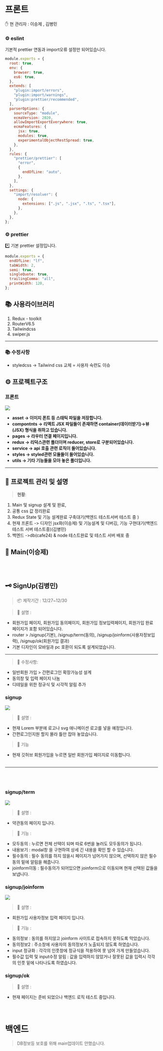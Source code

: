 # 프론트

<aside>
✋ 현 관리자 : 이승제 , 김병민

</aside>

### ⚙️ eslint

<aside>
 기본적 prettier 연동과 import오류 설정만 되어있습니다.

</aside>

```jsx
module.exports = {
  root: true,
  env: {
    browser: true,
    es6: true,
  },
  extends: [
    "plugin:import/errors",
    "plugin:import/warnings",
    "plugin:prettier/recommended",
  ],
  parserOptions: {
    sourceType: "module",
    ecmaVersion: 2020,
    allowImportExportEverywhere: true,
    ecmaFeatures: {
      jsx: true,
      modules: true,
      experimentalObjectRestSpread: true,
    },
  },
  rules: {
    "prettier/prettier": [
      "error",
      {
        endOfLine: "auto",
      },
    ],
  },
  settings: {
    "import/resolver": {
      node: {
        extensions: [".js", ".jsx", ".ts", ".tsx"],
      },
    },
  },
};
```

### ⚙️ prettier

<aside>
*️⃣ 기본 prettier 설정입니다.

</aside>

```jsx
module.exports = {
  endOfLine: "lf",
  tabWidth: 2,
  semi: true,
  singleQuote: true,
  trailingComma: "all",
  printWidth: 120,
};
```

## 📚 사용라이브러리

1. Redux - toolkit
2. RouterV6.5
3. Tailwindcss
4. swiper.js

---

### 📚 수정사항

- styledcss -> Tailwind css 교체 = 사용자 숙련도 이슈

## ⚙️ 프로젝트구조

### 프론트

![](./reaemeAssets/%ED%94%84%EB%A1%9C%EC%A0%9D%ED%8A%B8%EA%B5%AC%EC%A1%B0.png)

- **asset → 이미지 폰트 등 스태틱 파일을 저장합니다.**
- **compontnts → 리액트 JSX 파일들이 존재하면 container(데이터받기)→뷰(JSX) 형식을 취하고 있습니다.**
- **pages → 라우터 연결 페이지입니다.**
- **redux → 리덕스관련 폴더이며 reducer, store로 구분되어있습니다.**
- **service → api 호출 관련 로직이 들어있습니다.**
- **styles → styled관련 모듈들이 들어있습니다.**
- **utils → 기타 기능들을 모아 놓은 폴더입니다.**

---

## 📰 프로젝트 관리 및 설명

> **현황**:

1.  Main 및 signup 설계 및 완료,
2.  공통 css 값 정리완료
3.  Redux State 및 기능 설계완료 구축대기(백엔드 테스트서버 테스트 중 )
4.  현재 프론트 -> 디자인 jsx화(이승제) 및 기능설계 및 디버깅, 기능 구현대기(백엔드 테스트 서버 테스트중)(김병민)
5.  백엔드 ->db(cafe24) & node 테스트완료 및 테스트 서버 배포 중
    <br>

## **💎 Main(이승제)**

<br><br>

## **🗝️ SignUp(김병민)**

> 📦 제작기간 : 12/27~12/30

> 📜 설명 :

- 회원가입 페이지, 회원가입 동의페이지, 회원가입 정보입력페이지, 회원가입 완료 페이지가 포함 되어있습니다.
- router > /signup(기본), /signup/term(동의), /signup/joinform(사용자정보입력), /signup/ok(회원가입 결과)
- 기본 디자인이 모바일과 pc 호환이 되도록 설계되었습니다.

---

> 📜 수정사항:

- 일반회원 가입 > 간편로그인 확장가능성 설계
- 동의창 및 입력 페이지 나눔
- 디테일을 위한 정규식 및 시각적 알림 추가

### signup

![](./reaemeAssets/signup%ED%8E%98%EC%9D%B4%EC%A7%80.png)

> 📜 설명 :

- 현재 Lorem 부분에 로고나 svg 애니메이션 로고를 넣을 예정입니다.
- 간편로그인지원 할지 몰라 틀만 잡아 놓았습니다.

> 📜 기능

- 현재 깃허브 회원가입을 누르면 일반 회원가입 페이지로 이동합니다.
  <br>
  <br>

---

<br>
<br>

### signup/term

![](./reaemeAssets/term%ED%8E%98%EC%9D%B4%EC%A7%80.png)

> 📜 설명 :

- 약관동의 페이지 입니다.

> 📜 기능 :

- 모두동의 : 누르면 전체 선택이 되며 따로 6번을 눌러도 모두동의가 됩니다.
- 내용보기 : modal창 을 구현하여 상세 긴 내용을 확인 할 수 있습니다.
- 필수동의 : 필수 동의를 하지 않을시 페이지가 넘어가지 않으며, 선택하지 않은 필수 동의 밑에 알림을 해줍니다.
- joinform이동 : 필수동의가 되어있으면 joinform으로 이동되며 현재 선택된 값들을 보냅니다.

### signup/joinform

![](./reaemeAssets/joinform%ED%8E%98%EC%9D%B4%EC%A7%80.png)

> 📜 설명 :

- 회원가입 사용자정보 입력 페이지 입니다.

> 📜 기능 :

- 동의정보 : 동의를 하지않고 joinform 사이트로 접속하지 못하도록 막았습니다.
- 동의정보2 : 주소창에 사용자의 동의정보가 노출되지 않도록 하였습니다.
- input 정규화 : 각각의 인풋창에 정규식을 적용하여 못 넘어 가게 만들었습니다.
- 필수값 입력 및 input수정 알림 : 값을 입력하지 않았거나 잘못된 값을 입력시 각각의 인풋 밑에 나타나도록 하였습니다.

### signup/ok

> 📜 설명 :

- 현재 페이지는 준비 되었으나 백엔드 로직 테스트 중입니다.
  <br>
  <br>
  <br>

# 백엔드

> DB정보등 보호를 위해 main업데이트 안했습니다.
